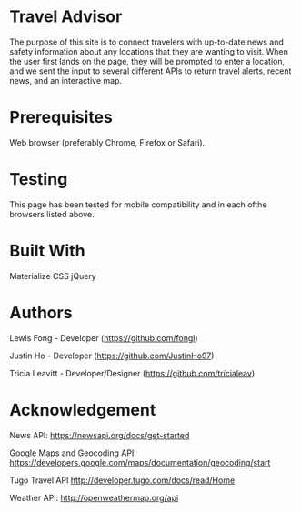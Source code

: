# Travel Advisor

The purpose of this site is to connect travelers with up-to-date news and safety information about any locations that they are wanting to visit. When the user first lands on the page, they will be prompted to enter a location, and we sent the input to several different APIs to return travel alerts, recent news, and an interactive map. 

# Prerequisites

Web browser (preferably Chrome, Firefox or Safari).

# Testing
This page has been tested for mobile compatibility and in each ofthe browsers listed above. 

# Built With

Materialize CSS 
jQuery

# Authors

Lewis Fong - Developer (https://github.com/fongl)

Justin Ho - Developer (https://github.com/JustinHo97) 

Tricia Leavitt - Developer/Designer (https://github.com/tricialeav)

# Acknowledgement

News API:
https://newsapi.org/docs/get-started

Google Maps and Geocoding API:
https://developers.google.com/maps/documentation/geocoding/start

Tugo Travel API
http://developer.tugo.com/docs/read/Home

Weather API:
http://openweathermap.org/api